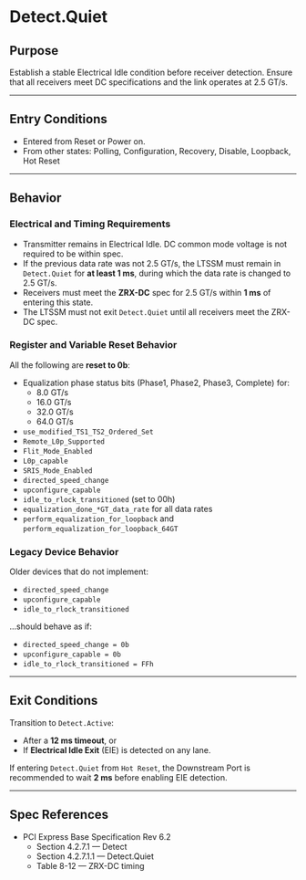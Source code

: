 # Detect.Quiet

## Purpose
Establish a stable Electrical Idle condition before receiver detection. Ensure that all receivers meet DC specifications and the link operates at 2.5 GT/s.

---

## Entry Conditions
- Entered from Reset or Power on.
- From other states: Polling, Configuration, Recovery, Disable, Loopback, Hot Reset
---

## Behavior

### Electrical and Timing Requirements
- Transmitter remains in Electrical Idle. DC common mode voltage is not required to be within spec.
- If the previous data rate was not 2.5 GT/s, the LTSSM must remain in `Detect.Quiet` for **at least 1 ms**, during which the data rate is changed to 2.5 GT/s.
- Receivers must meet the **ZRX-DC** spec for 2.5 GT/s within **1 ms** of entering this state.
- The LTSSM must not exit `Detect.Quiet` until all receivers meet the ZRX-DC spec.

### Register and Variable Reset Behavior
All the following are **reset to 0b**:
- Equalization phase status bits (Phase1, Phase2, Phase3, Complete) for:
  - 8.0 GT/s
  - 16.0 GT/s
  - 32.0 GT/s
  - 64.0 GT/s
- `use_modified_TS1_TS2_Ordered_Set`
- `Remote_L0p_Supported`
- `Flit_Mode_Enabled`
- `L0p_capable`
- `SRIS_Mode_Enabled`
- `directed_speed_change`
- `upconfigure_capable`
- `idle_to_rlock_transitioned` (set to 00h)
- `equalization_done_*GT_data_rate` for all data rates
- `perform_equalization_for_loopback` and `perform_equalization_for_loopback_64GT`

### Legacy Device Behavior
Older devices that do not implement:
- `directed_speed_change`
- `upconfigure_capable`
- `idle_to_rlock_transitioned`

...should behave as if:
- `directed_speed_change = 0b`
- `upconfigure_capable = 0b`
- `idle_to_rlock_transitioned = FFh`

---

## Exit Conditions

Transition to `Detect.Active`:
- After a **12 ms timeout**, or
- If **Electrical Idle Exit** (EIE) is detected on any lane.

If entering `Detect.Quiet` from `Hot Reset`, the Downstream Port is recommended to wait **2 ms** before enabling EIE detection.

---

## Spec References
- PCI Express Base Specification Rev 6.2  
  - Section 4.2.7.1 — Detect  
  - Section 4.2.7.1.1 — Detect.Quiet  
  - Table 8-12 — ZRX-DC timing
